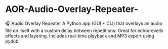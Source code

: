 # AOR-Audio-Overlay-Repeater-
🎧 Audio Overlay Repeater A Python app (GUI + CLI) that overlays an audio file on itself with a custom delay between repetitions. Great for echo/reverb effects and layering. Includes real-time playback and MP3 export using pydub.
